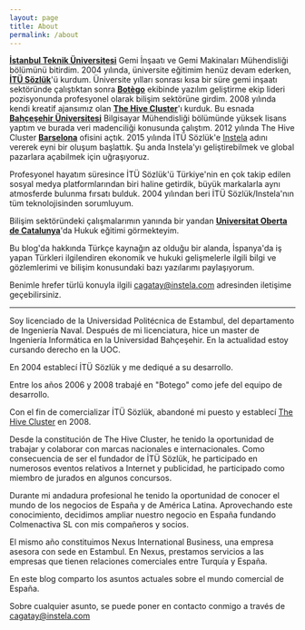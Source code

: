 ```yaml
---
layout: page
title: About
permalink: /about
---
```


<p><a href="http://www.itu.edu.tr" target="_blank"><strong>İstanbul Teknik Üniversitesi</strong></a> Gemi İnşaatı ve Gemi Makinaları Mühendisliği bölümünü bitirdim. 2004 yılında, üniversite eğitimim henüz devam ederken, <a href="http://www.itusozluk.com" target="_blank"><strong>İTÜ Sözlük</strong></a>'ü kurdum. Üniversite yılları sonrası kısa bir süre gemi inşaatı sektöründe çalıştıktan sonra <a href="http://www.botego.com" target="_blank"><strong>Botègo</strong></a> ekibinde yazılım geliştirme ekip lideri pozisyonunda profesyonel olarak bilişim sektörüne girdim. 2008 yılında kendi kreatif ajansımız olan <a href="http://www.thehivecluster.com" target="_blank"><strong>The Hive Cluster</strong></a>'ı kurduk. Bu esnada <a href="http://www.bahcesehir.edu.tr"><strong>Bahçeşehir Üniversitesi</strong></a> Bilgisayar Mühendisliği bölümünde yüksek lisans yaptım ve burada veri madenciliği konusunda çalıştım. 2012 yılında The Hive Cluster <a href="http://tr.wikipedia.org/wiki/Barselona" target="_blank"><strong>Barselona</strong></a> ofisini açtık. 2015 yılında İTÜ Sözlük'e <a href="https://tr.instela.com">Instela</a> adını vererek eyni bir oluşum başlattık. Şu anda Instela'yı geliştirebilmek ve global pazarlara açabilmek için uğraşıyoruz.</p>
<p>Profesyonel hayatım süresince İTÜ Sözlük'ü Türkiye'nin en çok takip edilen sosyal medya platformlarından biri haline getirdik, büyük markalarla aynı atmosferde bulunma fırsatı bulduk. 2004 yılından beri İTÜ Sözlük/Instela'nın tüm teknolojisinden sorumluyum.</p>
<p>Bilişim sektöründeki çalışmalarımın yanında bir yandan <a href="http://www.uoc.edu" target="_blank"><strong>Universitat Oberta de Catalunya</strong></a>'da Hukuk eğitimi görmekteyim.</p>
<p>Bu blog'da hakkında Türkçe kaynağın az olduğu bir alanda, İspanya'da iş yapan Türkleri ilgilendiren ekonomik ve hukuki gelişmelerle ilgili bilgi ve gözlemlerimi ve bilişim konusundaki bazı yazılarımı paylaşıyorum.</p>
<p>Benimle hrefer türlü konuyla ilgili <a href='mailto:cagatay@instela.com'>cagatay@instela.com</a> adresinden iletişime geçebilirsiniz.</p>	
<hr />
<p>Soy licenciado de la Universidad Politécnica de Estambul, del departamento de Ingeniería Naval. Después de mi licenciatura, hice un master de Ingeniería Informática en la Universidad Bahçeşehir. En la actualidad estoy cursando derecho en la UOC.</p>
<p>En 2004 establecí İTÜ Sözlük y me dediqué a su desarrollo.</p>
<p>Entre los años 2006 y 2008 trabajé en "Botego" como jefe del equipo de desarrollo.</p>
<p>Con el fin de comercializar İTÜ Sözlük, abandoné mi puesto y establecí <a href="http://www.thehivecluster.com" target="_blank">The Hive Cluster</a> en 2008.
<p>Desde la constitución de The Hive Cluster, he tenido la oportunidad de trabajar y colaborar con marcas nacionales e internacionales. Como consecuencia de ser el fundador de İTÜ Sözlük, he participado en numerosos eventos relativos a Internet y publicidad, he participado como miembro de jurados en algunos concursos.</p>
<p>Durante mi andadura profesional he tenido la oportunidad de conocer el mundo de los negocios de España y de América Latina. Aprovechando este conocimiento, decidimos ampliar nuestro negocio en España fundando Colmenactiva SL con mis compañeros y socios.</p>
<p>El mismo año constituimos Nexus International Business, una empresa asesora con sede en Estambul. En Nexus, prestamos servicios a las empresas que tienen relaciones comerciales entre Turquía y España.</p>
<p>En este blog comparto los asuntos actuales sobre el mundo comercial de España.</p>
<p>Sobre cualquier asunto, se puede poner en contacto conmigo a través de <a href='mailto:cagatay@instela.com'>cagatay@instela.com</a></p>
		
